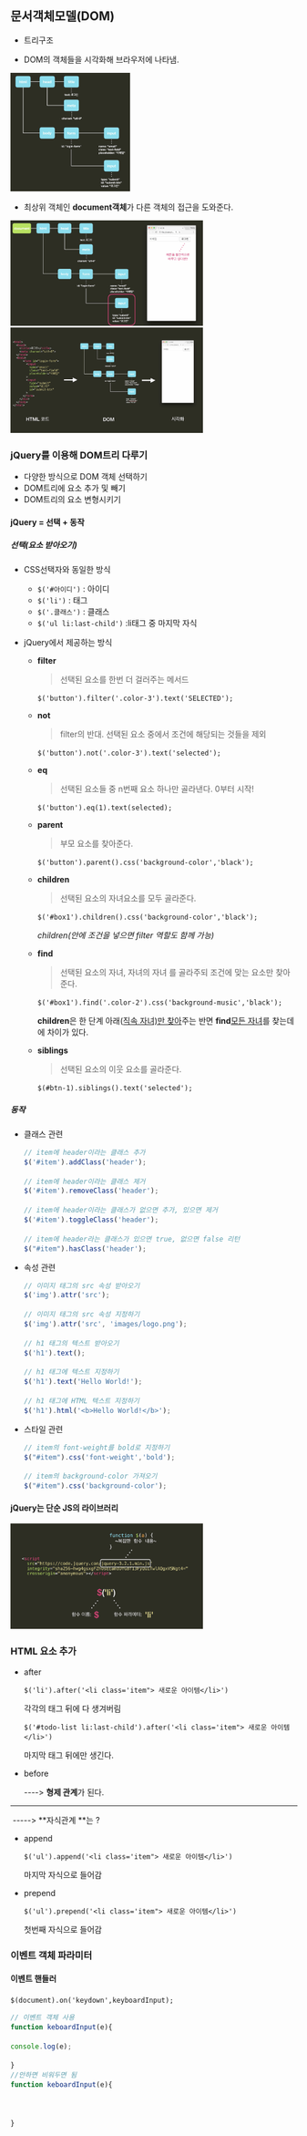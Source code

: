 ## 문서객체모델(DOM)

- 트리구조

- DOM의 객체들을 시각화해 브라우저에 나타냄.

<img src="DOM.assets/image-20200307214636508.png" alt="image-20200307214636508" style="zoom: 25%;" />



- 최상위 객체인 **document객체**가 다른 객체의 접근을 도와준다.

<img src="DOM.assets/image-20200307214835087.png" alt="image-20200307214835087" style="zoom: 33%;" />





<img src="DOM.assets/image-20200307215429894.png" alt="image-20200307215429894" style="zoom: 33%;" />

### jQuery를 이용해 DOM트리 다루기

- 다양한 방식으로 DOM 객체 선택하기
- DOM트리에 요소 추가 및 빼기
- DOM트리의 요소 변형시키기

#### jQuery = 선택 + 동작



##### 		선택(요소 받아오기)

- CSS선택자와 동일한 방식
  - `$('#아이디')` : 아이디
  - `$('li')` : 태그
  - `$('.클래스')` : 클래스
  - `$('ul li:last-child')` :li태그 중 마지막 자식



- jQuery에서 제공하는 방식

  - **filter**

    > 선택된 요소를 한번 더 걸러주는 메서드

    `$('button').filter('.color-3').text('SELECTED');`

  - **not**

    > filter의 반대. 선택된 요소 중에서 조건에 해당되는 것들을 제외

    `$('button').not('.color-3').text('selected');`

  - **eq**

    > 선택된 요소들 중 n번째 요소 하나만 골라낸다. 0부터 시작!

    `$('button').eq(1).text(selected);`

  - **parent**

    > 부모 요소를 찾아준다.

    `$('button').parent().css('background-color','black');`

  - **children**

    > 선택된 요소의 자녀요소를 모두 골라준다.

    `$('#box1').children().css('background-color','black');`

    *children(안에 조건을 넣으면 filter 역할도 함께 가능)*

  - **find**

    > 선택된 요소의 자녀, 자녀의 자녀 를 골라주되 조건에 맞는 요소만 찾아준다.

    `$('#box1').find('.color-2').css('background-music','black');`

    **children**은 한 단계 아래(<u>직속 자녀)만 찾아</u>주는 반면 **find**<u>모든 자녀</u>를 찾는데에 차이가 있다.

  - **siblings**

    > 선택된 요소의 이웃 요소를 골라준다.

    `$(#btn-1).siblings().text('selected');`

    

##### 동작

- 클래스 관련

  ```javascript
  // item에 header이라는 클래스 추가
  $('#item').addClass('header');
  
  // item에 header이라는 클래스 제거
  $('#item').removeClass('header');
  
  // item에 header이라는 클래스가 없으면 추가, 있으면 제거
  $('#item').toggleClass('header');
  
  // item에 header라는 클래스가 있으면 true, 없으면 false 리턴
  $("#item").hasClass('header');
  ```

- 속성 관련

  ```javascript
  // 이미지 태그의 src 속성 받아오기
  $('img').attr('src');
  
  // 이미지 태그의 src 속성 지정하기
  $('img').attr('src', 'images/logo.png');
  
  // h1 태그의 텍스트 받아오기
  $('h1').text();
  
  // h1 태그에 텍스트 지정하기
  $('h1').text('Hello World!');
  
  // h1 태그에 HTML 텍스트 지정하기
  $('h1').html('<b>Hello World!</b>');
  ```

- 스타일 관련

  ```javascript
  // item의 font-weight를 bold로 지정하기
  $("#item").css('font-weight','bold');
  
  // item의 background-color 가져오기
  $("#item").css('background-color');
  ```

  



#### jQuery는 단순 JS의 라이브러리

<img src="DOM.assets/image-20200307220621285.png" alt="image-20200307220621285" style="zoom:33%;" />





### HTML 요소 추가

- after

  `$('li').after('<li class='item"> 새로운 아이템</li>')`

  각각의 태그 뒤에 다 생겨버림

  

  `$('#todo-list li:last-child').after('<li class='item"> 새로운 아이템</li>')`

  마지막 태그 뒤에만 생긴다.

- before

  ----> **형제 관계**가 된다.

---

​		-----> **자식관계 **는 ?

- append 

  `$('ul').append('<li class='item"> 새로운 아이템</li>')`

  마지막 자식으로 들어감

  

- prepend

  `$('ul').prepend('<li class='item"> 새로운 아이템</li>')`

  첫번째 자식으로 들어감



### 이벤트 객체 파라미터

#### 이벤트 핸들러

`$(document).on('keydown',keyboardInput);`

```javascript
// 이벤트 객체 사용
function keboardInput(e){

console.log(e);

}
//안하면 비워두면 됨
function keboardInput(e){



}
```









